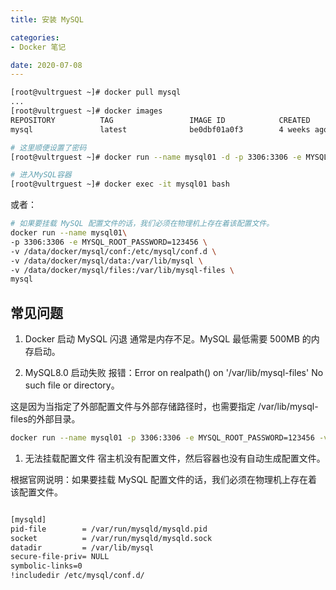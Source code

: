 ```yaml
---
title: 安装 MySQL

categories:
- Docker 笔记

date: 2020-07-08
---
```


```bash
[root@vultrguest ~]# docker pull mysql
...
[root@vultrguest ~]# docker images
REPOSITORY          TAG                 IMAGE ID            CREATED             SIZE
mysql               latest              be0dbf01a0f3        4 weeks ago         541MB

# 这里顺便设置了密码
[root@vultrguest ~]# docker run --name mysql01 -d -p 3306:3306 -e MYSQL_ROOT_PASSWORD=123456 mysql

# 进入MySQL容器
[root@vultrguest ~]# docker exec -it mysql01 bash
```

或者：

```bash
# 如果要挂载 MySQL 配置文件的话，我们必须在物理机上存在着该配置文件。
docker run --name mysql01\
-p 3306:3306 -e MYSQL_ROOT_PASSWORD=123456 \
-v /data/docker/mysql/conf:/etc/mysql/conf.d \
-v /data/docker/mysql/data:/var/lib/mysql \
-v /data/docker/mysql/files:/var/lib/mysql-files \
mysql
```

## 常见问题
1. Docker 启动 MySQL 闪退
通常是内存不足。MySQL 最低需要 500MB 的内存启动。

1. MySQL8.0 启动失败
报错：Error on realpath() on '/var/lib/mysql-files' No such file or directory。

这是因为当指定了外部配置文件与外部存储路径时，也需要指定 /var/lib/mysql-files的外部目录。

```bash
docker run --name mysql01 -p 3306:3306 -e MYSQL_ROOT_PASSWORD=123456 -v /data/docker/mysql/conf/mysql/conf:/etc/mysql -v /data/docker/mysql/data/mysql/files:/var/lib/mysql-files  mysql
```

1. 无法挂载配置文件
宿主机没有配置文件，然后容器也没有自动生成配置文件。

根据官网说明：如果要挂载 MySQL 配置文件的话，我们必须在物理机上存在着该配置文件。

```bash

[mysqld]
pid-file        = /var/run/mysqld/mysqld.pid
socket          = /var/run/mysqld/mysqld.sock
datadir         = /var/lib/mysql
secure-file-priv= NULL
symbolic-links=0
!includedir /etc/mysql/conf.d/
```